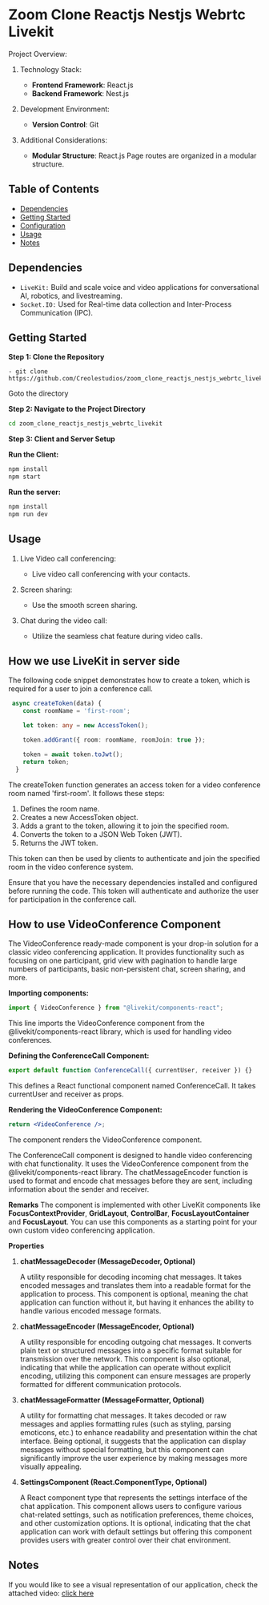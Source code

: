 # Zoom Clone Reactjs Nestjs Webrtc Livekit

Project Overview:

1. Technology Stack:

   - **Frontend Framework**: React.js
   - **Backend Framework**: Nest.js

2. Development Environment:

   - **Version Control**: Git

3. Additional Considerations:

   - **Modular Structure**: React.js Page routes are organized in a modular structure.

## Table of Contents

- [Dependencies](#Dependencies)
- [Getting Started](#GettingStarted)
- [Configuration](#Configuration)
- [Usage](#Usage)
- [Notes](#Notes)

## Dependencies

- `LiveKit:` Build and scale voice and video applications for conversational AI, robotics, and livestreaming.
- `Socket.IO:` Used for Real-time data collection and Inter-Process Communication (IPC).

## Getting Started

**Step 1: Clone the Repository**

```
- git clone https://github.com/Creolestudios/zoom_clone_reactjs_nestjs_webrtc_livekit.git
```

Goto the directory

**Step 2: Navigate to the Project Directory**

```bash
cd zoom_clone_reactjs_nestjs_webrtc_livekit
```

**Step 3: Client and Server Setup**

**Run the Client:**

```bash
npm install
npm start
```

**Run the server:**

```bash
npm install
npm run dev
```

## Usage

1. Live Video call conferencing:

   - Live video call conferencing with your contacts.

2. Screen sharing:

   - Use the smooth screen sharing.

3. Chat during the video call:

   - Utilize the seamless chat feature during video calls.

## How we use LiveKit in server side

The following code snippet demonstrates how to create a token, which is required for a user to join a conference call.

```ts
 async createToken(data) {
    const roomName = 'first-room';

    let token: any = new AccessToken();

    token.addGrant({ room: roomName, roomJoin: true });

    token = await token.toJwt();
    return token;
  }
```

The createToken function generates an access token for a video conference room named 'first-room'. It follows these steps:

1. Defines the room name.
2. Creates a new AccessToken object.
3. Adds a grant to the token, allowing it to join the specified room.
4. Converts the token to a JSON Web Token (JWT).
5. Returns the JWT token.

This token can then be used by clients to authenticate and join the specified room in the video conference system.

Ensure that you have the necessary dependencies installed and configured before running the code. This token will authenticate and authorize the user for participation in the conference call.

## How to use VideoConference Component

The VideoConference ready-made component is your drop-in solution for a classic video conferencing application. It provides functionality such as focusing on one participant, grid view with pagination to handle large numbers of participants, basic non-persistent chat, screen sharing, and more.

**Importing components:**

```jsx
import { VideoConference } from "@livekit/components-react";
```

This line imports the VideoConference component from the @livekit/components-react library, which is used for handling video conferences.

**Defining the ConferenceCall Component:**

```jsx
export default function ConferenceCall({ currentUser, receiver }) {}
```

This defines a React functional component named ConferenceCall. It takes currentUser and receiver as props.

**Rendering the VideoConference Component:**

```jsx
return <VideoConference />;
```

The component renders the VideoConference component.

The ConferenceCall component is designed to handle video conferencing with chat functionality. It uses the VideoConference component from the @livekit/components-react library. The chatMessageEncoder function is used to format and encode chat messages before they are sent, including information about the sender and receiver.

**Remarks**
The component is implemented with other LiveKit components like **FocusContextProvider**, **GridLayout**, **ControlBar**, **FocusLayoutContainer** and **FocusLayout**. You can use this components as a starting point for your own custom video conferencing application.

**Properties**

1. **chatMessageDecoder (MessageDecoder, Optional)**

   A utility responsible for decoding incoming chat messages. It takes encoded messages and translates them into a readable format for the application to process. This component is optional, meaning the chat application can function without it, but having it enhances the ability to handle various encoded message formats.

2. **chatMessageEncoder (MessageEncoder, Optional)**

   A utility responsible for encoding outgoing chat messages. It converts plain text or structured messages into a specific format suitable for transmission over the network. This component is also optional, indicating that while the application can operate without explicit encoding, utilizing this component can ensure messages are properly formatted for different communication protocols.

3. **chatMessageFormatter (MessageFormatter, Optional)**

   A utility for formatting chat messages. It takes decoded or raw messages and applies formatting rules (such as styling, parsing emoticons, etc.) to enhance readability and presentation within the chat interface. Being optional, it suggests that the application can display messages without special formatting, but this component can significantly improve the user experience by making messages more visually appealing.

4. **SettingsComponent (React.ComponentType, Optional)**

   A React component type that represents the settings interface of the chat application. This component allows users to configure various chat-related settings, such as notification preferences, theme choices, and other customization options. It is optional, indicating that the chat application can work with default settings but offering this component provides users with greater control over their chat environment.

## Notes

If you would like to see a visual representation of our application, check the attached video: [click here](https://drive.google.com/file/d/1A5PvX_UMklqRoREPsKTBI0hl-E-288Hn/view?usp=drive_link)
